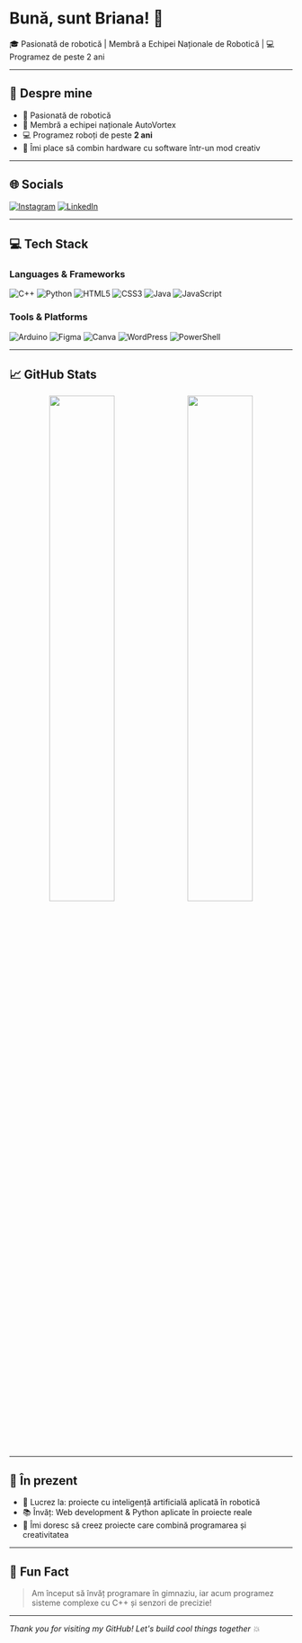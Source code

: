 <h1>Bună, sunt Briana! 🤖</h1>
<p>🎓 Pasionată de robotică | Membră a Echipei Naționale de Robotică | 💻 Programez de peste 2 ani</p>

---

## 💫 Despre mine

- 🤖 Pasionată de robotică  
- 🧠 Membră a echipei naționale AutoVortex  
- 💻 Programez roboți de peste **2 ani**  
- 🎯 Îmi place să combin hardware cu software într-un mod creativ

---

## 🌐 Socials

[![Instagram](https://img.shields.io/badge/Instagram-%23E4405F.svg?style=flat-square&logo=instagram&logoColor=white)](https://www.instagram.com/brienlandia/) 
[![LinkedIn](https://img.shields.io/badge/LinkedIn-blue?style=flat-square&logo=linkedin)](https://www.linkedin.com/in/briana-musat-9b7795295/)


---

## 💻 Tech Stack

### Languages & Frameworks
![C++](https://img.shields.io/badge/C++-00599C?style=flat&logo=c%2B%2B&logoColor=white)
![Python](https://img.shields.io/badge/Python-3776AB?style=flat&logo=python&logoColor=white)
![HTML5](https://img.shields.io/badge/HTML5-e34c26?style=flat&logo=html5&logoColor=white)
![CSS3](https://img.shields.io/badge/CSS3-1572B6?style=flat&logo=css3&logoColor=white)
![Java](https://img.shields.io/badge/Java-ED8B00?style=flat&logo=java&logoColor=white)
![JavaScript](https://img.shields.io/badge/JavaScript-f7df1e?style=flat&logo=javascript&logoColor=black)

### Tools & Platforms
![Arduino](https://img.shields.io/badge/Arduino-00979D?style=flat&logo=arduino&logoColor=white)
![Figma](https://img.shields.io/badge/Figma-F24E1E?style=flat&logo=figma&logoColor=white)
![Canva](https://img.shields.io/badge/Canva-00C4CC?style=flat&logo=canva&logoColor=white)
![WordPress](https://img.shields.io/badge/WordPress-21759B?style=flat&logo=wordpress&logoColor=white)
![PowerShell](https://img.shields.io/badge/PowerShell-5391FE?style=flat&logo=powershell&logoColor=white)

---

## 📈 GitHub Stats

<p align="center">
  <img src="https://github-readme-stats.vercel.app/api?username=briana-codes&show_icons=true&theme=tokyonight" width="48%" />
  <img src="https://github-readme-stats.vercel.app/api/top-langs/?username=briana-codes&layout=compact&theme=tokyonight" width="48%" />
</p>

---

## 🌱 În prezent

- 🔭 Lucrez la: proiecte cu inteligență artificială aplicată în robotică  
- 📚 Învăț: Web development & Python aplicate în proiecte reale  
- 🚀 Îmi doresc să creez proiecte care combină programarea și creativitatea

---

## 🎯 Fun Fact

> Am început să învăț programare în gimnaziu, iar acum programez sisteme complexe cu C++ și senzori de precizie!

---

*Thank you for visiting my GitHub! Let's build cool things together 💥*

